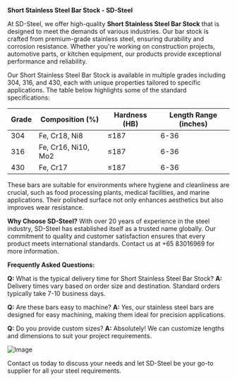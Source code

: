 **Short Stainless Steel Bar Stock - SD-Steel**

At SD-Steel, we offer high-quality **Short Stainless Steel Bar Stock** that is designed to meet the demands of various industries. Our bar stock is crafted from premium-grade stainless steel, ensuring durability and corrosion resistance. Whether you're working on construction projects, automotive parts, or kitchen equipment, our products provide exceptional performance and reliability.

Our Short Stainless Steel Bar Stock is available in multiple grades including 304, 316, and 430, each with unique properties tailored to specific applications. The table below highlights some of the standard specifications:

| Grade | Composition (%) | Hardness (HB) | Length Range (inches) |
|-------|-----------------|---------------|-----------------------|
| 304   | Fe, Cr18, Ni8  | ≤187          | 6-36                  |
| 316   | Fe, Cr16, Ni10, Mo2 | ≤187        | 6-36                  |
| 430   | Fe, Cr17       | ≤187          | 6-36                  |

These bars are suitable for environments where hygiene and cleanliness are crucial, such as food processing plants, medical facilities, and marine applications. Their polished surface not only enhances aesthetics but also improves wear resistance.

**Why Choose SD-Steel?**
With over 20 years of experience in the steel industry, SD-Steel has established itself as a trusted name globally. Our commitment to quality and customer satisfaction ensures that every product meets international standards. Contact us at +65 83016969 for more information.

**Frequently Asked Questions:**

**Q:** What is the typical delivery time for Short Stainless Steel Bar Stock?
**A:** Delivery times vary based on order size and destination. Standard orders typically take 7-10 business days.

**Q:** Are these bars easy to machine?
**A:** Yes, our stainless steel bars are designed for easy machining, making them ideal for precision applications.

**Q:** Do you provide custom sizes?
**A:** Absolutely! We can customize lengths and dimensions to suit your project requirements.

![Image](https://github.com/user-attachments/assets/2567258e-e124-4816-932d-1809bd27ef0b)

Contact us today to discuss your needs and let SD-Steel be your go-to supplier for all your steel requirements.